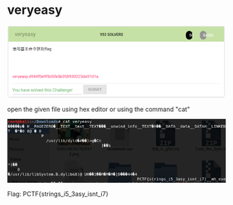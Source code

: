 # veryeasy

![](Capture.PNG)

open the given file using hex editor or using the command "cat"

![](cat.PNG)

Flag: PCTF{strings_i5_3asy_isnt_i7}